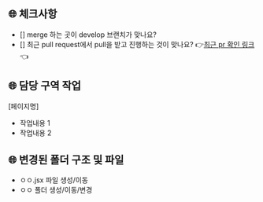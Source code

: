 ## 🌐 체크사항

- [] merge 하는 곳이 develop 브랜치가 맞나요?
- [] 최근 pull request에서 pull을 받고 진행하는 것이 맞나요? 👉[최근 pr 확인 링크](https://github.com/react-toyproject-team5/react-youtube-clone/pulls?q=is%3Apr+is%3Aclosed)👈

## **🌐** 담당 구역 작업

[페이지명]

- 작업내용 1
- 작업내용 2

## **🌐** 변경된 폴더 구조 및 파일

- ㅇㅇ.jsx 파일 생성/이동
- ㅇㅇ 폴더 생성/이동/변경
